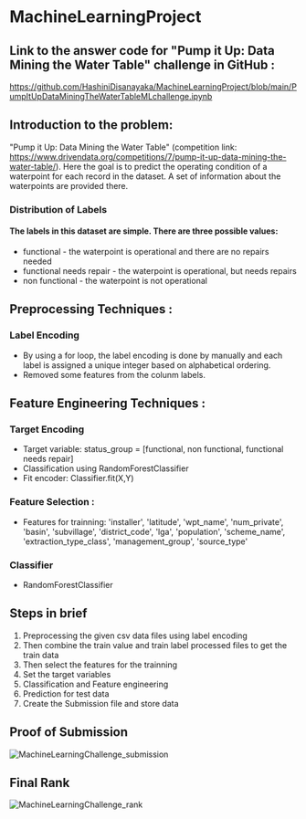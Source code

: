 # MachineLearningProject

## Link to the answer code for "Pump it Up: Data Mining the Water Table" challenge in GitHub :
https://github.com/HashiniDisanayaka/MachineLearningProject/blob/main/PumpItUpDataMiningTheWaterTableMLchallenge.ipynb

## Introduction to the problem:

"Pump it Up: Data Mining the Water Table" (competition link: https://www.drivendata.org/competitions/7/pump-it-up-data-mining-the-water-table/). Here the goal is to predict the operating condition of a waterpoint for each record in the dataset. A set of information about the waterpoints are provided there. 

### Distribution of Labels
#### The labels in this dataset are simple. There are three possible values:

* functional - the waterpoint is operational and there are no repairs needed
* functional needs repair - the waterpoint is operational, but needs repairs
* non functional - the waterpoint is not operational

## Preprocessing Techniques :
### Label Encoding
* By using a for loop, the label encoding is done by manually and each label is assigned a unique integer based on alphabetical ordering.
* Removed some features from the colunm labels.

## Feature Engineering Techniques : 
### Target Encoding
* Target variable: status_group = [functional, non functional, functional needs repair]
* Classification using RandomForestClassifier
* Fit encoder: Classifier.fit(X,Y)
### Feature Selection : 
* Features for trainning: 'installer', 'latitude', 'wpt_name', 'num_private', 'basin', 'subvillage', 'district_code', 'lga', 'population', 'scheme_name', 'extraction_type_class', 'management_group', 'source_type'
### Classifier
* RandomForestClassifier

## Steps in brief 
1. Preprocessing the given csv data files using label encoding 
2. Then combine the train value and train label processed files to get the train data
3. Then select the features for the trainning
4. Set the target variables
5. Classification and Feature engineering
6. Prediction for test data
7. Create the Submission file and store data

## Proof of Submission
![MachineLearningChallenge_submission](https://user-images.githubusercontent.com/47105941/133821927-c4e1681e-e1e7-4a05-8ef9-91297ea155df.png)

## Final Rank
![MachineLearningChallenge_rank](https://user-images.githubusercontent.com/47105941/133821781-18bcdf65-4bce-4504-8f04-aeb83221722c.png)
